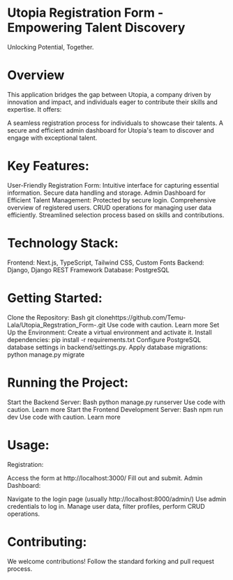 # Utopia Registration Form - Empowering Talent Discovery

Unlocking Potential, Together.

# Overview

This application bridges the gap between Utopia, a company driven by innovation and impact, and individuals eager to contribute their skills and expertise. It offers:

A seamless registration process for individuals to showcase their talents.
A secure and efficient admin dashboard for Utopia's team to discover and engage with exceptional talent.
# Key Features:

User-Friendly Registration Form:
Intuitive interface for capturing essential information.
Secure data handling and storage.
Admin Dashboard for Efficient Talent Management:
Protected by secure login.
Comprehensive overview of registered users.
CRUD operations for managing user data efficiently.
Streamlined selection process based on skills and contributions.
# Technology Stack:

Frontend: Next.js, TypeScript, Tailwind CSS, Custom Fonts
Backend: Django, Django REST Framework
Database: PostgreSQL
# Getting Started:

Clone the Repository:
Bash
git clonehttps://github.com/Temu-Lala/Utopia_Regstration_Form-.git
Use code with caution. Learn more
Set Up the Environment:
Create a virtual environment and activate it.
Install dependencies: pip install -r requirements.txt
Configure PostgreSQL database settings in backend/settings.py.
Apply database migrations: python manage.py migrate
# Running the Project:

Start the Backend Server:
Bash
python manage.py runserver
Use code with caution. Learn more
Start the Frontend Development Server:
Bash
npm run dev
Use code with caution. Learn more
# Usage:

Registration:

Access the form at http://localhost:3000/
Fill out and submit.
Admin Dashboard:

Navigate to the login page (usually http://localhost:8000/admin/)
Use admin credentials to log in.
Manage user data, filter profiles, perform CRUD operations.
# Contributing:

We welcome contributions! Follow the standard forking and pull request process.
